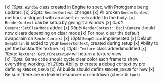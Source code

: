 
[x] *10pts*: `Window` class created in Engine to spec, with Protogame being updated; 
[x] *20pts*: `RenderContext` changes
    [x] All broken `RenderContext` methods a stripped with an assert or `todo` added to the body.
    [x] `RenderContext` can be setup by giving it a window
[x] *05pts* `Camera::SetClearMode` added
[x] *05pts* `RenderContext::BeginCamera` should now clears depending on clear mode 
    [x] For  now, clear the default swapchain on `RenderContext`
[x] *10pts* `SwapChain` implemented
    [x] Default `SwapChain` is added to your `RenderContext`, created during setup
    [x] Ability to get the backbuffer texture.
[x] *10pts*: `Texture` class added/modified
[x] *10pts*: `Texture::GetOrCreateView` will return a texture view;    
[x] *10pts*: Game code should cycle clear color each frame to show everything working. 
[x] *20pts* Ability to create a debug context by pre defining `RENDER_DEBUG`
    [x] All builds should define `RENDER_DEBUG` for now
    [x] Be sure there are no leaked resources on shutdown (check `Output`)